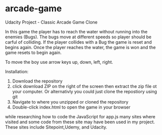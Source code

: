 # arcade-game
Udacity Project - Classic Arcade Game Clone

In this game the player has to reach the water without running into the enemies (Bugs). The bugs move at different speeds so player should be carful of colliding. 
If the player collides with a Bug the game is reset and begins again. Once the player reaches the water, the game is won and the game resets to begin again.

To move the boy use arrow keys up, down, left, right. 


Installation: 

  1. Download the repository
  2. click download ZIP on the right of the screen then extract the zip file ot your computer. Or alternativly you could just clone the               repostiory using git
  3. Navigate to where you unzipped or cloned the repository
  4. Double-click index.html to open the game in your browser
  


while researching how to code the JavaScript for app.js many sites where visited and some code from these site may have been used in my project. These sites include Sitepoint,Udemy, and Udacity. 


